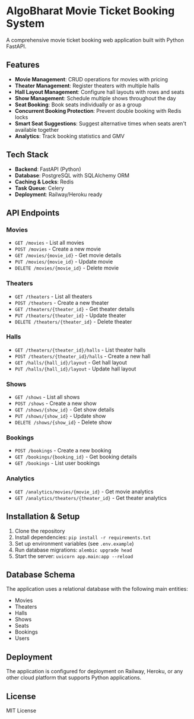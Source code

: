 # AlgoBharat Movie Ticket Booking System

A comprehensive movie ticket booking web application built with Python FastAPI.

## Features

- **Movie Management**: CRUD operations for movies with pricing
- **Theater Management**: Register theaters with multiple halls
- **Hall Layout Management**: Configure hall layouts with rows and seats
- **Show Management**: Schedule multiple shows throughout the day
- **Seat Booking**: Book seats individually or as a group
- **Concurrent Booking Protection**: Prevent double booking with Redis locks
- **Smart Seat Suggestions**: Suggest alternative times when seats aren't available together
- **Analytics**: Track booking statistics and GMV

## Tech Stack

- **Backend**: FastAPI (Python)
- **Database**: PostgreSQL with SQLAlchemy ORM
- **Caching & Locks**: Redis
- **Task Queue**: Celery
- **Deployment**: Railway/Heroku ready

## API Endpoints

### Movies
- `GET /movies` - List all movies
- `POST /movies` - Create a new movie
- `GET /movies/{movie_id}` - Get movie details
- `PUT /movies/{movie_id}` - Update movie
- `DELETE /movies/{movie_id}` - Delete movie

### Theaters
- `GET /theaters` - List all theaters
- `POST /theaters` - Create a new theater
- `GET /theaters/{theater_id}` - Get theater details
- `PUT /theaters/{theater_id}` - Update theater
- `DELETE /theaters/{theater_id}` - Delete theater

### Halls
- `GET /theaters/{theater_id}/halls` - List theater halls
- `POST /theaters/{theater_id}/halls` - Create a new hall
- `GET /halls/{hall_id}/layout` - Get hall layout
- `PUT /halls/{hall_id}/layout` - Update hall layout

### Shows
- `GET /shows` - List all shows
- `POST /shows` - Create a new show
- `GET /shows/{show_id}` - Get show details
- `PUT /shows/{show_id}` - Update show
- `DELETE /shows/{show_id}` - Delete show

### Bookings
- `POST /bookings` - Create a new booking
- `GET /bookings/{booking_id}` - Get booking details
- `GET /bookings` - List user bookings

### Analytics
- `GET /analytics/movies/{movie_id}` - Get movie analytics
- `GET /analytics/theaters/{theater_id}` - Get theater analytics

## Installation & Setup

1. Clone the repository
2. Install dependencies: `pip install -r requirements.txt`
3. Set up environment variables (see `.env.example`)
4. Run database migrations: `alembic upgrade head`
5. Start the server: `uvicorn app.main:app --reload`

## Database Schema

The application uses a relational database with the following main entities:
- Movies
- Theaters
- Halls
- Shows
- Seats
- Bookings
- Users

## Deployment

The application is configured for deployment on Railway, Heroku, or any other cloud platform that supports Python applications.

## License

MIT License
